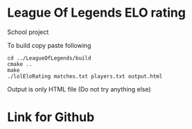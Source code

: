 # League Of Legends ELO rating
  School project
 
  To build copy paste following 

    cd ../LeagueOfLegends/build
    cmake ..
    make
    ./lolEloRating matches.txt players.txt output.html

  Output is only HTML file (Do not try anything else)

# Link for Github
  
